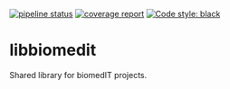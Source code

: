 [![pipeline status](https://gitlab.com/biomedit/libbiomedit/badges/master/pipeline.svg)](https://gitlab.com/biomedit/libbiomedit/-/commits/master)
[![coverage report](https://gitlab.com/biomedit/libbiomedit/badges/master/coverage.svg)](https://gitlab.com/biomedit/libbiomedit/-/commits/master)
[![Code style: black](https://img.shields.io/badge/code%20style-black-000000.svg)](https://github.com/psf/black)

# libbiomedit

Shared library for biomedIT projects.
